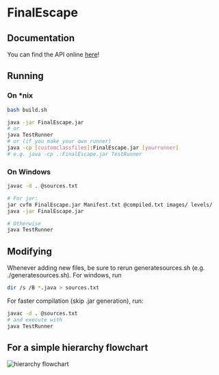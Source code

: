 # FinalEscape

## Documentation

You can find the API online [here](https://ofekih.github.io/FinalEscape/javadoc/index.html "documentation")!

## Running

### On *nix

```sh
bash build.sh

java -jar FinalEscape.jar
# or
java TestRunner
# or (if you make your own runner)
java -cp [customclassfiles]:FinalEscape.jar [yourrunner]
# e.g. java -cp .:FinalEscape.jar TestRunner
```

### On Windows

```sh
javac -d . @sources.txt

# For jar:
jar cvfm FinalEscape.jar Manifest.txt @compiled.txt images/ levels/
java -jar FinalEscape.jar

# Otherwise
java TestRunner
```

## Modifying

Whenever adding new files, be sure to rerun generatesources.sh (e.g. ./generatesources.sh). For windows, run

```sh
dir /s /B *.java > sources.txt
```

For faster compilation (skip .jar generation), run:

```sh
javac -d . @sources.txt
# and execute with
java TestRunner
```

## For a simple hierarchy flowchart

![hierarchy flowchart](/images/HierarchyFlowchart.png)
